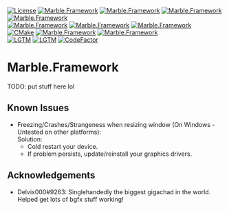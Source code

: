 [![License](https://img.shields.io/badge/license-CC%20BY--NC--SA%204.0-informational)](https://github.com/InsertAReallyCreativeNameHere/Marble.Framework/blob/main/LICENSE)
[![Marble.Framework](https://img.shields.io/github/languages/count/InsertAReallyCreativeNameHere/Marble.Framework?logo=cplusplus)](#)
[![Marble.Framework](https://img.shields.io/github/stars/InsertAReallyCreativeNameHere/Marble.Framework)](#)
[![Marble.Framework](https://img.shields.io/github/languages/code-size/InsertAReallyCreativeNameHere/Marble.Framework)](#)
[![Marble.Framework](https://img.shields.io/tokei/lines/github/InsertAReallyCreativeNameHere/Marble.Framework)](#)   
[![Marble.Framework](https://img.shields.io/github/contributors/InsertAReallyCreativeNameHere/Marble.Framework)](#)
[![Marble.Framework](https://img.shields.io/github/last-commit/InsertAReallyCreativeNameHere/Marble.Framework)](#)
[![Marble.Framework](https://img.shields.io/maintenance/yes/2021)](#)   
[![CMake](https://img.shields.io/github/workflow/status/InsertAReallyCreativeNameHere/Marble.Framework/CMake?logo=github)](https://github.com/InsertAReallyCreativeNameHere/Marble.Framework/actions/workflows/cmake.yml)
[![Marble.Framework](https://img.shields.io/github/issues/InsertAReallyCreativeNameHere/Marble.Framework)](https://github.com/InsertAReallyCreativeNameHere/Marble.Framework/issues)
[![Marble.Framework](https://img.shields.io/github/issues-pr/InsertAReallyCreativeNameHere/Marble.Framework)](https://github.com/InsertAReallyCreativeNameHere/Marble.Framework/pulls)   
[![LGTM](https://img.shields.io/lgtm/alerts/github/InsertAReallyCreativeNameHere/Marble.Framework)](#)
[![LGTM](https://img.shields.io/lgtm/grade/C++/github/InsertAReallyCreativeNameHere/Marble.Framework)](#)
[![CodeFactor](https://img.shields.io/codefactor/grade/github/InsertAReallyCreativeNameHere/Marble.Framework/main)](https://www.codefactor.io/repository/github/insertareallycreativenamehere/marble.framework)

# Marble.Framework
TODO: put stuff here lol

## Known Issues
 - Freezing/Crashes/Strangeness when resizing window (On Windows - Untested on other platforms):   
   Solution:
    - Cold restart your device.
    - If problem persists, update/reinstall your graphics drivers.

## Acknowledgements
 - Delvix000#9263: Singlehandedly the biggest gigachad in the world. Helped get lots of bgfx stuff working!
